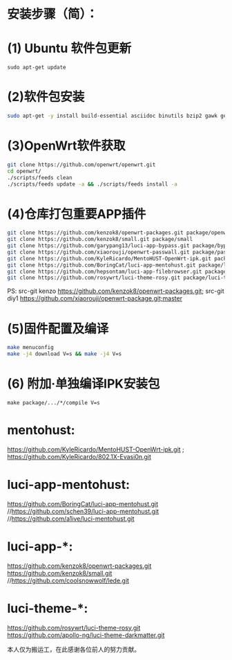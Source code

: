 # 安装步骤（简）： 
# (1) Ubuntu 软件包更新

`sudo apt-get update`

# (2)软件包安装
```bash
sudo apt-get -y install build-essential asciidoc binutils bzip2 gawk gettext git libncurses5-dev libz-dev patch python3 python2.7 unzip zlib1g-dev lib32gcc1 libc6-dev-i386 subversion flex uglifyjs git-core gcc-multilib p7zip p7zip-full msmtp libssl-dev texinfo libglib2.0-dev xmlto qemu-utils upx libelf-dev autoconf automake libtool autopoint device-tree-compiler g++-multilib antlr3 gperf wget curl swig rsync quilt xsltproc libxml-parser-perl mercurial bzr ecj cvs 
```

# (3)OpenWrt软件获取
```bash
git clone https://github.com/openwrt/openwrt.git
cd openwrt/
./scripts/feeds clean
./scripts/feeds update -a && ./scripts/feeds install -a
```

# (4)仓库打包重要APP插件
```bash
git clone https://github.com/kenzok8/openwrt-packages.git package/openwrt-packages
git clone https://github.com/kenzok8/small.git package/small
git clone https://github.com/garypang13/luci-app-bypass.git package/bypass
git clone https://github.com/xiaorouji/openwrt-passwall.git package/passwall
git clone https://github.com/KyleRicardo/MentoHUST-OpenWrt-ipk.git package/mentohust
git clone https://github.com/BoringCat/luci-app-mentohust.git package/luci-app-mentohust
git clone https://github.com/hepsontam/luci-app-filebrowser.git package/luci-app-filebrowser
git clone https://github.com/rosywrt/luci-theme-rosy.git package/luci-theme-rosy

```
PS: src-git kenzo https://github.com/kenzok8/openwrt-packages.git; 
    src-git diy1 https://github.com/xiaorouji/openwrt-package.git;master
    
# (5)固件配置及编译
```bash
make menuconfig
make -j4 download V=s && make -j4 V=s
```

# (6) 附加·单独编译IPK安装包

`make package/.../*/compile V=s`

# mentohust: 
https://github.com/KyleRicardo/MentoHUST-OpenWrt-ipk.git ;
https://github.com/KyleRicardo/802.1X-Evasi0n.git 

# luci-app-mentohust: 
https://github.com/BoringCat/luci-app-mentohust.git    
 //https://github.com/schen39/luci-app-mentohust.git     
 //https://github.com/a1ive/luci-mentohust.git 

# luci-app-*:
https://github.com/kenzok8/openwrt-packages.git 
https://github.com/kenzok8/small.git
    //https://github.com/coolsnowwolf/lede.git 

# luci-theme-*:
https://github.com/rosywrt/luci-theme-rosy.git  
https://github.com/apollo-ng/luci-theme-darkmatter.git  

本人仅为搬运工，在此感谢各位前人的努力贡献。

